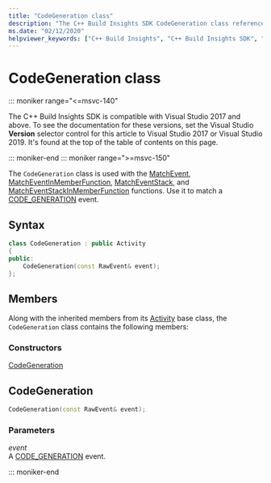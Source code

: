 ```yaml
---
title: "CodeGeneration class"
description: "The C++ Build Insights SDK CodeGeneration class reference."
ms.date: "02/12/2020"
helpviewer_keywords: ["C++ Build Insights", "C++ Build Insights SDK", "CodeGeneration", "throughput analysis", "build time analysis", "vcperf.exe"]
---
```

# CodeGeneration class

::: moniker range="<=msvc-140"

The C++ Build Insights SDK is compatible with Visual Studio 2017 and above. To see the documentation for these versions, set the Visual Studio **Version** selector control for this article to Visual Studio 2017 or Visual Studio 2019. It's found at the top of the table of contents on this page.

::: moniker-end
::: moniker range=">=msvc-150"

The `CodeGeneration` class is used with the [MatchEvent](../functions/match-event.md), [MatchEventInMemberFunction](../functions/match-event-in-member-function.md), [MatchEventStack](../functions/match-event-stack.md), and [MatchEventStackInMemberFunction](../functions/match-event-stack-in-member-function.md) functions. Use it to match a [CODE_GENERATION](../event-table.md#code-generation) event.

## Syntax

```cpp
class CodeGeneration : public Activity
{
public:
    CodeGeneration(const RawEvent& event);
};
```

## Members

Along with the inherited members from its [Activity](activity.md) base class, the `CodeGeneration` class contains the following members:

### Constructors

[CodeGeneration](#code-generation)

## <a name="code-generation"></a> CodeGeneration

```cpp
CodeGeneration(const RawEvent& event);
```

### Parameters

*event*\
A [CODE_GENERATION](../event-table.md#code-generation) event.

::: moniker-end
